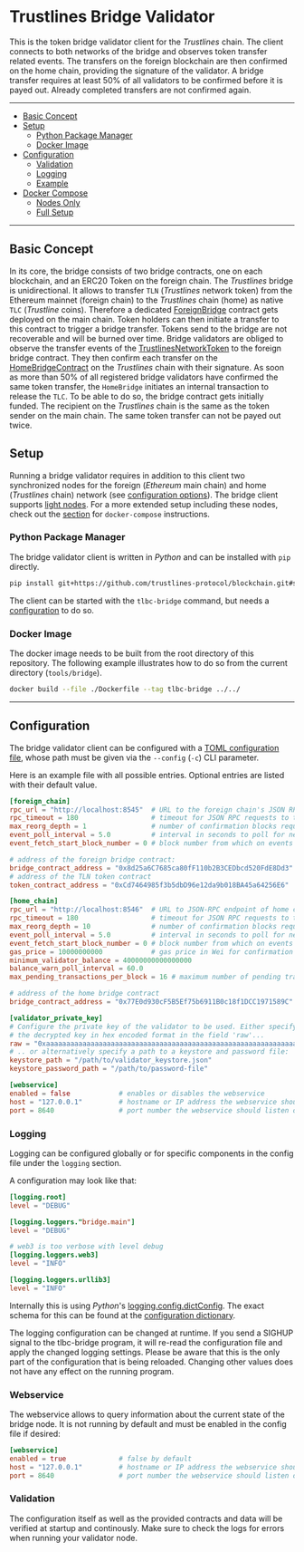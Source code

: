 # Trustlines Bridge Validator

This is the token bridge validator client for the _Trustlines_ chain.
The client connects to both networks of the bridge and observes token
transfer related events. The transfers on the foreign blockchain are then
confirmed on the home chain, providing the signature of the validator. A bridge
transfer requires at least 50% of all validators to be confirmed before it is payed
out. Already completed transfers are not confirmed again.

---

- [Basic Concept](#basic-concept)
- [Setup](#setup)
  - [Python Package Manager](#python-package-manager)
  - [Docker Image](#docker-image)
- [Configuration](#configuration)
  - [Validation](#validation)
  - [Logging](#logging)
  - [Example](#example)
- [Docker Compose](#docker-compose)
  - [Nodes Only](#nodes-only)
  - [Full Setup](#full-setup)

---

## Basic Concept

In its core, the bridge consists of two bridge contracts, one on each
blockchain, and an ERC20 Token on the foreign chain. The _Trustlines_ bridge is
unidirectional. It allows to transfer `TLN` (_Trustlines_ network token) from
the Ethereum mainnet (foreign chain) to the _Trustlines_ chain (home) as
native `TLC` (_Trustline_ coins). Therefore a dedicated
[ForeignBridge](https://github.com/trustlines-protocol/blockchain/blob/master/contracts/contracts/bridge/ForeignBridge.sol)
contract gets deployed on the main chain. Token holders can then initiate
a transfer to this contract to trigger a bridge transfer. Tokens send to the
bridge are not recoverable and will be burned over time. Bridge validators are
obliged to observe the transfer events of the
[TrustlinesNetworkToken](https://github.com/trustlines-protocol/blockchain/blob/master/contracts/contracts/token/TrustlinesNetworkToken.sol)
to the foreign bridge contract. They then confirm each transfer on the
[HomeBridgeContract](https://github.com/trustlines-protocol/blockchain/blob/master/contracts/contracts/bridge/HomeBridge.sol)
on the _Trustlines_ chain with their signature. As soon as more than 50% of all
registered bridge validators have confirmed the same token transfer, the
`HomeBridge` initiates an internal transaction to release the `TLC`. To be able
to do so, the bridge contract gets initially funded. The recipient on the
_Trustlines_ chain is the same as the token sender on the main chain. The same
token transfer can not be payed out twice.

## Setup

Running a bridge validator requires in addition to this client two synchronized
nodes for the foreign (_Ethereum_ main chain) and home (_Trustlines_ chain)
network (see [configuration options](#configuration)). The bridge client
supports [light
nodes](https://github.com/ethereum/wiki/wiki/Light-client-protocol). For a more
extended setup including these nodes, check out the
[section](#docker-compose) for `docker-compose` instructions.

### Python Package Manager

The bridge validator client is written in _Python_ and can be installed with `pip`
directly.

```bash
pip install git+https://github.com/trustlines-protocol/blockchain.git#subdirectory=tools/bridge
```

The client can be started with the `tlbc-bridge` command, but needs
a [configuration](#configuration) to do so.

### Docker Image

The docker image needs to be built from the root directory of this repository.
The following example illustrates how to do so from the current directory
(`tools/bridge`).

```bash
docker build --file ./Dockerfile --tag tlbc-bridge ../../
```

---

## Configuration

The bridge validator client can be configured with a [TOML
configuration file](https://github.com/toml-lang/toml#spec), whose
path must be given via the `--config` (`-c`) CLI parameter.

Here is an example file with all possible entries. Optional entries
are listed with their default value.

```toml
[foreign_chain]
rpc_url = "http://localhost:8545"  # URL to the foreign chain's JSON RPC endpoint
rpc_timeout = 180                  # timeout for JSON RPC requests to the foreign chain node
max_reorg_depth = 1                # number of confirmation blocks required on the foreign chain
event_poll_interval = 5.0          # interval in seconds to poll for new events
event_fetch_start_block_number = 0 # block number from which on events should be fetched

# address of the foreign bridge contract:
bridge_contract_address = "0x8d25a6C7685ca80fF110b2B3CEDbcd520FdE8Dd3"
# address of the TLN token contract
token_contract_address = "0xCd7464985f3b5dbD96e12da9b018BA45a64256E6"

[home_chain]
rpc_url = "http://localhost:8546"  # URL to JSON-RPC endpoint of home chain node [HTTP(S) protocol]
rpc_timeout = 180                  # timeout for JSON RPC requests to the foreign chain node
max_reorg_depth = 10               # number of confirmation blocks required on the home chain
event_poll_interval = 5.0          # interval in seconds to poll for new events
event_fetch_start_block_number = 0 # block number from which on events should be fetched on home chain
gas_price = 10000000000            # gas price in Wei for confirmation transactions (default 10 GWei)
minimum_validator_balance = 40000000000000000
balance_warn_poll_interval = 60.0
max_pending_transactions_per_block = 16 # maximum number of pending transaction per reorg-unsafe block

# address of the home bridge contract
bridge_contract_address = "0x77E0d930cF5B5Ef75b6911B0c18f1DCC1971589C"

[validator_private_key]
# Configure the private key of the validator to be used. Either specify
# the decrypted key in hex encoded format in the field 'raw'...
raw = "0xaaaaaaaaaaaaaaaaaaaaaaaaaaaaaaaaaaaaaaaaaaaaaaaaaaaaaaaaaaaaaaaa"
# .. or alternatively specify a path to a keystore and password file:
keystore_path = "/path/to/validator_keystore.json"
keystore_password_path = "/path/to/password-file"

[webservice]
enabled = false            # enables or disables the webservice
host = "127.0.0.1"         # hostname or IP address the webservice should listen on
port = 8640                # port number the webservice should listen on
```

### Logging

Logging can be configured globally or for specific components in the
config file under the `logging` section.

A configuration may look like that:

```toml
[logging.root]
level = "DEBUG"

[logging.loggers."bridge.main"]
level = "DEBUG"

# web3 is too verbose with level debug
[logging.loggers.web3]
level = "INFO"

[logging.loggers.urllib3]
level = "INFO"
```

Internally this is using _Python_'s
[logging.config.dictConfig](https://docs.python.org/3/library/logging.config.html#logging.config.dictConfig).
The exact schema for this can be found at the [configuration
dictionary](https://docs.python.org/3/library/logging.config.html#logging-config-dictschema).

The logging configuration can be changed at runtime. If you send a
SIGHUP signal to the tlbc-bridge program, it will re-read the
configuration file and apply the changed logging settings. Please be
aware that this is the only part of the configuration that is being
reloaded. Changing other values does not have any effect on the
running program.

### Webservice

The webservice allows to query information about the current state of the bridge
node. It is not running by default and must be enabled in the config file if
desired:

```toml
[webservice]
enabled = true             # false by default
host = "127.0.0.1"         # hostname or IP address the webservice should listen on
port = 8640                # port number the webservice should listen on
```

### Validation

The configuration itself as well as the provided contracts and data will be
verified at startup and continously. Make sure to check the logs for errors when
running your validator node.
